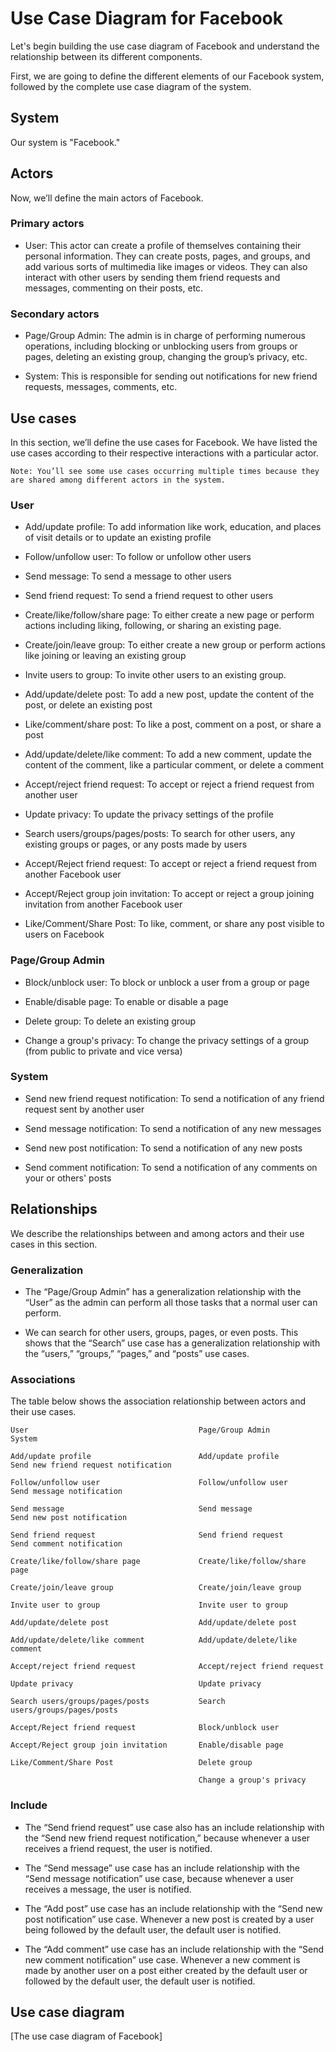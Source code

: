 # Use Case Diagram for Facebook
Let's begin building the use case diagram of Facebook and understand the relationship between its different components.

First, we are going to define the different elements of our Facebook system, followed by the complete use case diagram of the system.

## System
Our system is "Facebook."

## Actors
Now, we’ll define the main actors of Facebook.

### Primary actors
- User: This actor can create a profile of themselves containing their personal information. They can create posts, pages, and groups, and add various sorts of multimedia like images or videos. They can also interact with other users by sending them friend requests and messages, commenting on their posts, etc.

### Secondary actors
- Page/Group Admin: The admin is in charge of performing numerous operations, including blocking or unblocking users from groups or pages, deleting an existing group, changing the group’s privacy, etc.

- System: This is responsible for sending out notifications for new friend requests, messages, comments, etc.

## Use cases
In this section, we’ll define the use cases for Facebook. We have listed the use cases according to their respective interactions with a particular actor.
```
Note: You’ll see some use cases occurring multiple times because they are shared among different actors in the system.
```

### User
- Add/update profile: To add information like work, education, and places of visit details or to update an existing profile

- Follow/unfollow user: To follow or unfollow other users

- Send message: To send a message to other users

- Send friend request: To send a friend request to other users

- Create/like/follow/share page: To either create a new page or perform actions including liking, following, or sharing an existing page.

- Create/join/leave group: To either create a new group or perform actions like joining or leaving an existing group

- Invite users to group: To invite other users to an existing group.

- Add/update/delete post: To add a new post, update the content of the post, or delete an existing post

- Like/comment/share post: To like a post, comment on a post, or share a post

- Add/update/delete/like comment: To add a new comment, update the content of the comment, like a particular comment, or delete a comment

- Accept/reject friend request: To accept or reject a friend request from another user

- Update privacy: To update the privacy settings of the profile

- Search users/groups/pages/posts: To search for other users, any existing groups or pages, or any posts made by users

- Accept/Reject friend request: To accept or reject a friend request from another Facebook user

- Accept/Reject group join invitation: To accept or reject a group joining invitation from another Facebook user

- Like/Comment/Share Post: To like, comment, or share any post visible to users on Facebook

### Page/Group Admin
- Block/unblock user: To block or unblock a user from a group or page

- Enable/disable page: To enable or disable a page

- Delete group: To delete an existing group

- Change a group's privacy: To change the privacy settings of a group (from public to private and vice versa)

### System
- Send new friend request notification: To send a notification of any friend request sent by another user

- Send message notification: To send a notification of any new messages

- Send new post notification: To send a notification of any new posts

- Send comment notification: To send a notification of any comments on your or others' posts

## Relationships
We describe the relationships between and among actors and their use cases in this section.


### Generalization
- The “Page/Group Admin” has a generalization relationship with the “User” as the admin can perform all those tasks that a normal user can perform.

- We can search for other users, groups, pages, or even posts. This shows that the “Search” use case has a generalization relationship with the “users,” “groups,” “pages,” and “posts” use cases.

### Associations
The table below shows the association relationship between actors and their use cases.
```
User                                      Page/Group Admin                          System

Add/update profile                        Add/update profile                        Send new friend request notification

Follow/unfollow user                      Follow/unfollow user                      Send message notification

Send message                              Send message                              Send new post notification

Send friend request                       Send friend request                       Send comment notification

Create/like/follow/share page             Create/like/follow/share page

Create/join/leave group                   Create/join/leave group

Invite user to group                      Invite user to group

Add/update/delete post                    Add/update/delete post

Add/update/delete/like comment            Add/update/delete/like comment

Accept/reject friend request              Accept/reject friend request

Update privacy                            Update privacy

Search users/groups/pages/posts           Search users/groups/pages/posts

Accept/Reject friend request              Block/unblock user

Accept/Reject group join invitation       Enable/disable page

Like/Comment/Share Post                   Delete group

                                          Change a group's privacy
```

### Include
- The “Send friend request” use case also has an include relationship with the “Send new friend request notification,” because whenever a user receives a friend request, the user is notified.

- The “Send message” use case has an include relationship with the “Send message notification” use case, because whenever a user receives a message, the user is notified.

- The “Add post” use case has an include relationship with the “Send new post notification” use case. Whenever a new post is created by a user being followed by the default user, the default user is notified.

- The “Add comment” use case has an include relationship with the “Send new comment notification” use case. Whenever a new comment is made by another user on a post either created by the default user or followed by the default user, the default user is notified.

## Use case diagram

[The use case diagram of Facebook]
